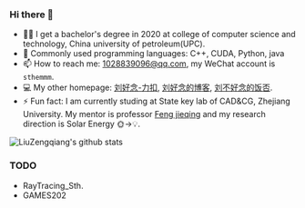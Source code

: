 ### Hi there 👋

- 👨‍🎓 I get a bachelor's degree in 2020 at college of computer science and technology, China university of petroleum(UPC).
- 🔭 Commonly used programming languages: C++, CUDA, Python, java
- 📫 How to reach me: 1028839096@qq.com, my WeChat account is ``sthemmm``.
- 💻 My other homepage: [刘好念-力扣](https://leetcode.cn/u/4z9/), [刘好念的博客](https://blog.csdn.net/Strengthennn), [刘不好念的饭否](http://fanfou.com/~_8H84Xqs4DA).
- ⚡ Fun fact: I am currently studing at State key lab of CAD&CG, Zhejiang University. My mentor is professor [Feng jieqing](https://person.zju.edu.cn/jqfeng) and my research direction is Solar Energy 🌞->💡.

![LiuZengqiang's github stats](https://github-readme-stats.vercel.app/api?username=LiuZengqiang&show_icons=true&theme=radical)

### TODO
- RayTracing_Sth.
- GAMES202
